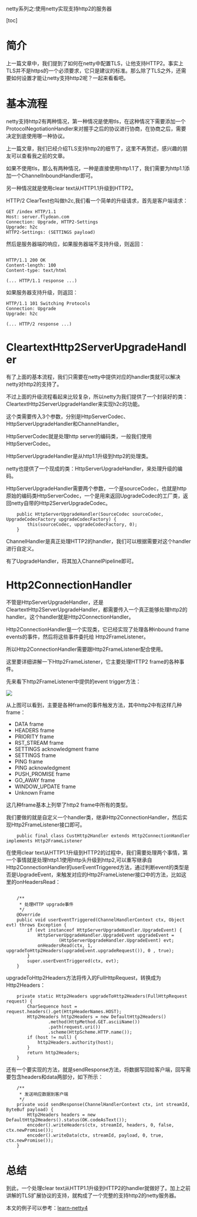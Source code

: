 netty系列之:使用netty实现支持http2的服务器

[toc]

# 简介

上一篇文章中，我们提到了如何在netty中配置TLS，让他支持HTTP2。事实上TLS并不是https的一个必须要求，它只是建议的标准。那么除了TLS之外，还需要如何设置才能让netty支持http2呢？一起来看看吧。

# 基本流程

netty支持http2有两种情况，第一种情况是使用tls，在这种情况下需要添加一个ProtocolNegotiationHandler来对握手之后的协议进行协商，在协商之后，需要决定到底使用哪一种协议。

上一篇文章，我们已经介绍TLS支持http2的细节了，这里不再赘述，感兴趣的朋友可以查看我之前的文章。

如果不使用tls，那么有两种情况，一种是直接使用http1.1了，我们需要为http1.1添加一个ChannelInboundHandler即可。

另一种情况就是使用clear text从HTTP1.1升级到HTTP2。

HTTP/2 ClearText也叫做h2c,我们看一个简单的升级请求，首先是客户端请求：

```
GET /index HTTP/1.1
Host: server.flydean.com
Connection: Upgrade, HTTP2-Settings
Upgrade: h2c 
HTTP2-Settings: (SETTINGS payload) 
```

然后是服务器端的响应，如果服务器端不支持升级，则返回：

```

HTTP/1.1 200 OK 
Content-length: 100
Content-type: text/html

(... HTTP/1.1 response ...)
```

如果服务器支持升级，则返回：

```
HTTP/1.1 101 Switching Protocols 
Connection: Upgrade
Upgrade: h2c

(... HTTP/2 response ...)
```

# CleartextHttp2ServerUpgradeHandler

有了上面的基本流程，我们只需要在netty中提供对应的handler类就可以解决netty对http2的支持了。

不过上面的升级流程看起来比较复杂，所以netty为我们提供了一个封装好的类：CleartextHttp2ServerUpgradeHandler来实现h2c的功能。

这个类需要传入3个参数，分别是HttpServerCodec、HttpServerUpgradeHandler和ChannelHandler。

HttpServerCodec就是处理http server的编码类，一般我们使用HttpServerCodec。

HttpServerUpgradeHandler是从http1.1升级到http2的处理类。

netty也提供了一个现成的类：HttpServerUpgradeHandler，来处理升级的编码。

HttpServerUpgradeHandler需要两个参数，一个是sourceCodec，也就是http原始的编码类HttpServerCodec，一个是用来返回UpgradeCodec的工厂类，返回netty自带的Http2ServerUpgradeCodec。

```
    public HttpServerUpgradeHandler(SourceCodec sourceCodec, UpgradeCodecFactory upgradeCodecFactory) {
        this(sourceCodec, upgradeCodecFactory, 0);
    }
```

ChannelHandler是真正处理HTTP2的handler，我们可以根据需要对这个handler进行自定义。

有了UpgradeHandler，将其加入ChannelPipeline即可。

# Http2ConnectionHandler

不管是HttpServerUpgradeHandler，还是CleartextHttp2ServerUpgradeHandler，都需要传入一个真正能够处理http2的handler。这个handler就是Http2ConnectionHandler。

Http2ConnectionHandler是一个实现类，它已经实现了处理各种inbound frame events的事件，然后将这些事件委托给 Http2FrameListener。

所以Http2ConnectionHandler需要跟Http2FrameListener配合使用。

这里要详细讲解一下Http2FrameListener，它主要处理HTTP2 frame的各种事件。

先来看下http2FrameListener中提供的event trigger方法：

![](https://img-blog.csdnimg.cn/27a9e2a6aea945e6a6cca440a8f09eff.png)

从上图可以看到，主要是各种frame的事件触发方法，其中http2中有这样几种frame：

* DATA frame
* HEADERS frame
* PRIORITY frame
* RST_STREAM frame
* SETTINGS acknowledgment frame
* SETTINGS frame
* PING frame
* PING acknowledgment
* PUSH_PROMISE frame
* GO_AWAY frame
* WINDOW_UPDATE frame
* Unknown Frame

这几种frame基本上列举了http2 frame中所有的类型。

我们要做的就是自定义一个handler类，继承Http2ConnectionHandler，然后实现Http2FrameListener接口即可。

```
    public final class CustHttp2Handler extends Http2ConnectionHandler implements Http2FrameListener
```

在使用clear text从HTTP1.1升级到HTTP2的过程中，我们需要处理两个事情，第一个事情就是处理http1.1使用http头升级到http2,可以重写继承自Http2ConnectionHandler的userEventTriggered方法，通过判断event的类型是否是UpgradeEvent，来触发对应的Http2FrameListener接口中的方法，比如这里的onHeadersRead：

```

    /**
     * 处理HTTP upgrade事件
     */
    @Override
    public void userEventTriggered(ChannelHandlerContext ctx, Object evt) throws Exception {
        if (evt instanceof HttpServerUpgradeHandler.UpgradeEvent) {
            HttpServerUpgradeHandler.UpgradeEvent upgradeEvent =
                    (HttpServerUpgradeHandler.UpgradeEvent) evt;
            onHeadersRead(ctx, 1, upgradeToHttp2Headers(upgradeEvent.upgradeRequest()), 0 , true);
        }
        super.userEventTriggered(ctx, evt);
    }
```

upgradeToHttp2Headers方法将传入的FullHttpRequest，转换成为Http2Headers：

```
    private static Http2Headers upgradeToHttp2Headers(FullHttpRequest request) {
        CharSequence host = request.headers().get(HttpHeaderNames.HOST);
        Http2Headers http2Headers = new DefaultHttp2Headers()
                .method(HttpMethod.GET.asciiName())
                .path(request.uri())
                .scheme(HttpScheme.HTTP.name());
        if (host != null) {
            http2Headers.authority(host);
        }
        return http2Headers;
    }
```

还有一个要实现的方法，就是sendResponse方法，将数据写回给客户端，回写需要包含headers和data两部分，如下所示：

```
    /**
     * 发送响应数据到客户端
     */
    private void sendResponse(ChannelHandlerContext ctx, int streamId, ByteBuf payload) {
        Http2Headers headers = new DefaultHttp2Headers().status(OK.codeAsText());
        encoder().writeHeaders(ctx, streamId, headers, 0, false, ctx.newPromise());
        encoder().writeData(ctx, streamId, payload, 0, true, ctx.newPromise());
    }
```

# 总结

到此，一个处理clear text从HTTP1.1升级到HTTP2的handler就做好了。加上之前讲解的TLS扩展协议的支持，就构成了一个完整的支持http2的netty服务器。

本文的例子可以参考：[learn-netty4](https://github.com/ddean2009/learn-netty4)






